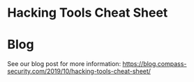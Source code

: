 # Hacking Tools Cheat Sheet

# Blog

See our blog post for more information:
https://blog.compass-security.com/2019/10/hacking-tools-cheat-sheet/
